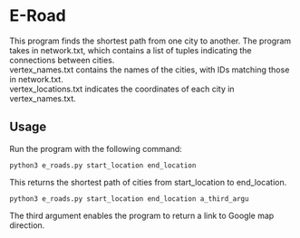 # E-Road

This program finds the shortest path from one city to another. The program takes in network.txt, which contains a list of tuples indicating the connections between cities.  
vertex_names.txt contains the names of the cities, with IDs matching those in network.txt.  
vertex_locations.txt indicates the coordinates of each city in vertex_names.txt.

## Usage

Run the program with the following command:

```
python3 e_roads.py start_location end_location
```

This returns the shortest path of cities from start_location to end_location.

```
python3 e_roads.py start_location end_location a_third_argu
```

The third argument enables the program to return a link to Google map direction.
